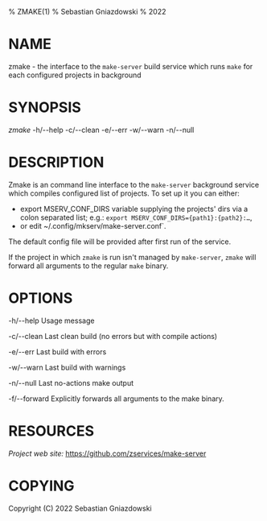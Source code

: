 % ZMAKE(1)
% Sebastian Gniazdowski
% 2022

# NAME
zmake - the interface to the `make-server` build service which runs `make` for each configured projects in background

# SYNOPSIS
*zmake* -h/--help -c/--clean -e/--err -w/--warn -n/--null

# DESCRIPTION

Zmake is an command line interface to the `make-server` background 
service which compiles configured list of projects. To set up it
you can either:

 - export MSERV_CONF_DIRS variable supplying the projects' dirs via
   a colon separated list; e.g.: `export MSERV_CONF_DIRS={path1}:{path2}:…`,
 - or edit ~/.config/mkserv/make-server.conf`.

The default config file will be provided after first run of the service.

If the project in which `zmake` is run isn't managed by `make-server`,
`zmake` will forward all arguments to the regular `make` binary.

# OPTIONS

-h/--help       Usage message

-c/--clean      Last clean build (no errors but with compile actions)

-e/--err        Last build with errors

-w/--warn       Last build with warnings

-n/--null       Last no-actions make output

-f/--forward    Explicitly forwards all arguments to the make binary.

# RESOURCES
*Project web site:* https://github.com/zservices/make-server

# COPYING

Copyright (C) 2022 Sebastian Gniazdowski

